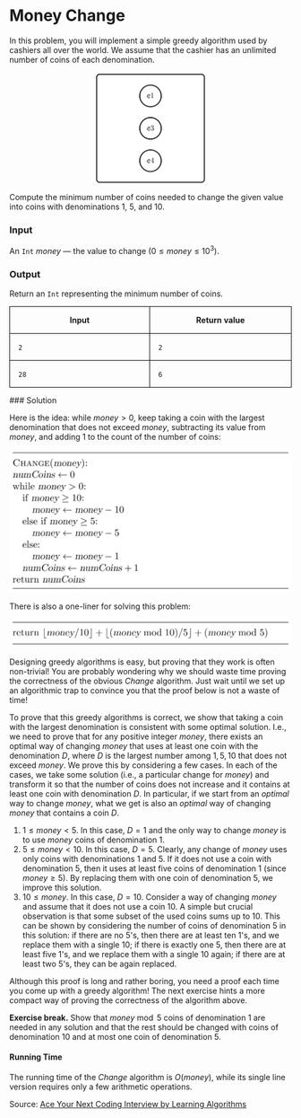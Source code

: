 <style>
.samples th, .samples td {
    border: 1px solid black;
    border-collapse: collapse;
    padding: 15px;
    width: 300px;
    /*max-width: 100%;*/
    /*text-align: center;*/
    /*alignment: center;*/
}

.sample th, .sample td {
    border: 1px solid black;
    padding: 15px;
    width: 300px;
    /*max-width: 100%;*/
    /*text-align: center;*/
    /*alignment: center;*/
}

.sample td {
    border-top: none;
    border-bottom: none;
}

.sample table {
    border-collapse: collapse;
    border: 1px solid black;
}

.logo {
    display: flex;
    justify-content: center;
}

.logo img {
    width: 200px;
    align: center;
}

.code span {
    line-height: 22px;
}
</style>

# Money Change

In this problem, you will implement a simple greedy algorithm used by
cashiers all over the world. We assume that the cashier has an unlimited
number of coins of each denomination.

<div class="logo">
    <img src="../../images/money_change_dp_logo.png">
</div>

Compute the minimum number of coins needed to change
the given value into coins with denominations 1, 5, and 10.

### Input

An `Int` ${money}$ — the value to change ($0 \le {money} \le 10^3$).

### Output

Return an `Int` representing the minimum number of coins.

<div class="samples">

| Input | Return value |
|-------|--------------|
| `2`   | `2`          |
| `28`  | `6`          |

</div>

<div class="hint">
### Solution

Here is the idea: while ${money}>0$, keep taking a coin with the largest denomination that does not exceed
${money}$, subtracting its value from ${money}$, and adding $1$ to
the count of the number of coins:

<img src="../../images/money_change_greedy_1.png">

There is also a one-liner for solving this problem:

<img src="../../images/money_change_greedy_2.png">

Designing greedy algorithms is easy, but proving that they work is
often non-trivial! You are probably wondering why we should waste time
proving the correctness of the obvious ${Change}$ algorithm.
Just wait until we set up an algorithmic trap to convince you that
the proof below is not a waste of time!

To prove that this greedy algorithms is correct, we show that taking a coin
with the largest denomination is consistent with some optimal solution.
I.e., we need to prove that for any positive integer ${money}$, there
exists an optimal way of changing ${money}$ that uses at least one coin
with the denomination $D$, where $D$ is the largest number among $1,5,10$
that does not exceed ${money}$. We prove this by considering a few
cases. In each of the cases, we take some solution (i.e., a particular
change for ${money}$) and transform it so that the number of coins does
not increase and it contains at least one coin with denomination $D$. In
particular, if we start from an *optimal* way
to change ${money}$,
what we get is also an *optimal* way of changing ${money}$ that
contains a coin $D$.

1. $1 \le {money} < 5$. In this case, $D=1$ and the only way to
   change ${money}$ is to use ${money}$ coins of denomination 1.
2. $5 \le {money} < 10$. In this case, $D=5$. Clearly, any
   change of $money$ uses only coins with denominations 1 and 5.
   If it does not use a coin with denomination 5, then it uses at
   least five coins of denomination 1 (since ${money} \ge 5$).
   By replacing them with one coin of denomination 5, we improve this solution.
3. $10 \le {money}$. In this case, $D=10$. Consider a
   way of changing ${money}$ and assume that it does not use a coin 10.
   A simple but crucial observation is that some subset of the used
   coins sums up to 10. This can be shown by considering the number of
   coins of denomination 5 in this solution: if there are no 5's,
   then there are at least ten 1's, and we replace them with a single 10;
   if there is exactly one 5, then there are at least five 1's, and we
   replace them with a single 10 again; if there are at least two 5's,
   they can be again replaced.

Although this proof is long and rather boring, you need a proof
each time you come up with a greedy algorithm! The next exercise
hints a more compact way of proving the correctness of the algorithm above.

**Exercise break.** Show that ${money} \bmod 5$ coins of
denomination 1 are needed in any solution and that the rest
should be changed with coins of denomination 10 and at most
one coin of denomination 5.

#### Running Time

The running time of the ${Change}$ algorithm is $O({money})$,
while its single line version requires only a few arithmetic operations.

Source:
[Ace Your Next Coding Interview by Learning Algorithms](https://bit.ly/acecogniterra)

</div>


